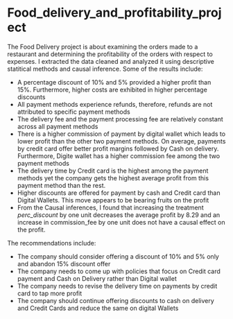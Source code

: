 # Food_delivery_and_profitability_project
The Food Delivery project is about examining the orders made to a restaurant and determining the profitability of the orders with respect to expenses. I extracted the data cleaned and analyzed it using descriptive statitical methods and causal inference. 
Some of the results include:
* A percentage discount of 10% and 5% provided a higher profit than 15%. Furthermore, higher costs are exhibited in higher percentage discounts
* All payment methods experience refunds, therefore, refunds are not attributed to specific payment methods
* The delivery fee and the payment processing fee are relatively constant across all payment methods
* There is a higher commission of payment by digital wallet which leads to lower profit than the other two payment methods. On average, payments by credit card offer better profit margins followed by Cash on delivery. Furthermore, Digite wallet has a higher commission fee among the two payment methods
* The delivery time by Credit card is the highest among the payment methods yet the company gets the highest average profit from this payment method than the rest.
* Higher discounts are offered for payment by cash and Credit card than Digital Wallets. This move appears to be bearing fruits on the profit
* From the Causal inferences, I found that increasing the treatment *perc_discount* by one unit decreases the average profit by 8.29 and an increase in commission_fee by one unit does not have a causal effect on the profit.

The recommendations include:
* The company should consider offering a discount of 10% and 5% only and abandon 15% discount offer
* The company needs to come up with policies that focus on Credit card payment and Cash on Delivery rather than Digital wallet
* The company needs to revise the delivery time on payments by credit card to tap more profit
* The company should continue offering discounts to cash on delivery and Credit Cards and reduce the same on digital Wallets 
